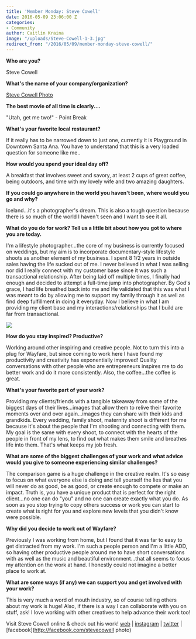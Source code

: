 ```yaml
---
title: 'Member Monday: Steve Cowell'
date: 2016-05-09 23:06:00 Z
categories:
- Community
author: Caitlin Kraina
image: "/uploads/Steve-Cowell-1-3.jpg"
redirect_from: "/2016/05/09/member-monday-steve-cowell/"
---
```


**Who are you?**

Steve Cowell

**What's the name of your company/organization?**

[Steve Cowell Photo](http://www.stevecowellphoto.com)

<!-- more -->

**The best movie of all time is clearly....**

"Utah, get me two!" - Point Break

**What's your favorite local restaurant?**

If it really has to be narrowed down to just one, currently it is Playground in Downtown Santa Ana. You have to understand that this is a very loaded question for someone like me..

**How would you spend your ideal day off?**

A breakfast that involves sweet and savory, at least 2 cups of great coffee, being outdoors, and time with my lovely wife and two amazing daughters.


**If you could go anywhere in the world you haven't been, where would you go and why?**

Iceland...it's a photographer's dream. This is also a tough question because there is so much of the world 
I haven't seen and I want to see it all.


**What do you do for work? Tell us a little bit about how you got to where you are today.**

I'm a lifestyle photographer...the core of my business is currently focused on weddings, but my aim is to incorporate documentary-style lifestyle shoots as another element of my business. I spent 8 1/2 years in outside sales having the life sucked out of me. I never believed in what I was selling nor did I really connect with my customer base since it was such a transactional relationship. After being laid off multiple times, I finally had enough and decided to attempt a full-time jump into photographer. By God's grace, I had life breathed back into me and He validated that this was what I was meant to do by allowing me to support my family through it as well as find deep fulfillment in doing it everyday. Now I believe in what I am providing my client base and my interactions/relationships that I build are far from transactional.

![](/content/images/2016/05/Steve-Cowell-2.jpg)

**How do you stay inspired? Productive?**

Working around other inspiring and creative people. Not to turn this into a plug for Wayfare, but since coming to work here I have found my productivity and creativity has exponentially improved! Quality conversations with other people who are entrepreneurs inspires me to do better work and do it more consistently. Also, the coffee...the coffee is great.

**What's your favorite part of your work?**

Providing my clients/friends with a tangible takeaway from some of the biggest days of their lives...images that allow them to relive their favorite moments over and over again...images they can share with their kids and grandkids. Every wedding, family shoot, maternity shoot is different for me because it's about the people that I'm shooting and connecting with them. My goal is the same with every shoot, to connect with the hearts of the people in front of my lens, to find out what makes them smile and breathes life into them. That's what keeps my job fresh.

**What are some of the biggest challenges of your work and what advice would you give to someone experiencing similar challenges?**

The comparison game is a huge challenge in the creative realm. It's so easy to focus on what everyone else is doing and tell yourself the lies that you will never do as good, be as good, or create enough to compete or make an impact. Truth is, you have a unique product that is perfect for the right client...no one can do "you" and no one can create exactly what you do. As soon as you stop trying to copy others success or work you can start to create what is right for you and explore new levels that you didn't know were possible.

**Why did you decide to work out of Wayfare?**

Previously I was working from home, but I found that it was far to easy to get distracted from my work. I'm such a people person and I'm a little ADD, so having other productive people around me to have short conversations with as well as the music and beautiful environment...that all seems to focus my attention on the work at hand. I honestly could not imagine a better place to work at.

**What are some ways (if any) we can support you and get involved with your work?**

This is very much a word of mouth industry, so of course telling others about my work is huge! Also, if there is a way I can collaborate with you on stuff, ask! I love working with other creatives to help advance their work too!

Visit Steve Cowell online & check out his work!
[web](http://www.stevecowellphoto.com) | [instagram](http://instagram.com/stevecowell_photo) | [twitter](http://twitter.com/stevecowell_) | [facebook](http://facebook.com/stevecowell photo)